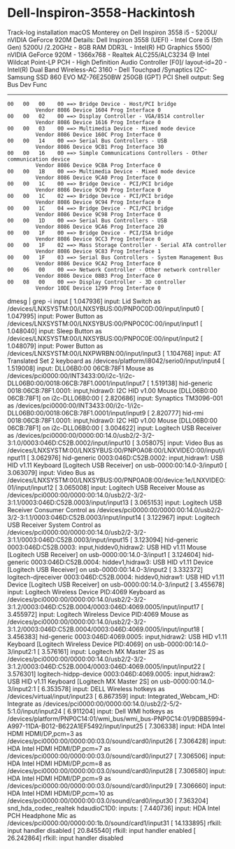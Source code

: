 # Dell-Inspiron-3558-Hackintosh
Track-log installation macOS Monterey on Dell Inspiron 3558 i5 - 5200U/ nVIDIA GeForce 920M
Details:
Dell Inspiron 3558 (UEFI) - Intel Core i5 (5th Gen) 5200U /2.20GHz - 8GB RAM DDR3L - Intel(R) HD Graphics 5500/ nVIDIA GeForce 920M - 1366x768 - Realtek ALC255/ALC3234 @ Intel Wildcat Point-LP PCH - High Definition Audio Controller [F0]/ layout-id=20 - Intel(R) Dual Band Wireless-AC 3160 - Dell Touchpad /Synaptics I2C- Samsung SSD 860 EVO MZ-76E250BW 250GB (GPT)
PCI Shell output:
   Seg  Bus  Dev  Func
   ---  ---  ---  ----
    00   00   00    00 ==> Bridge Device - Host/PCI bridge
             Vendor 8086 Device 1604 Prog Interface 0
    00   00   02    00 ==> Display Controller - VGA/8514 controller
             Vendor 8086 Device 1616 Prog Interface 0
    00   00   03    00 ==> Multimedia Device - Mixed mode device
             Vendor 8086 Device 160C Prog Interface 0
    00   00   14    00 ==> Serial Bus Controllers - USB
             Vendor 8086 Device 9CB1 Prog Interface 30
    00   00   16    00 ==> Simple Communications Controllers - Other communication device
             Vendor 8086 Device 9CBA Prog Interface 0
    00   00   1B    00 ==> Multimedia Device - Mixed mode device
             Vendor 8086 Device 9CA0 Prog Interface 0
    00   00   1C    00 ==> Bridge Device - PCI/PCI bridge
             Vendor 8086 Device 9C90 Prog Interface 0
    00   00   1C    02 ==> Bridge Device - PCI/PCI bridge
             Vendor 8086 Device 9C94 Prog Interface 0
    00   00   1C    04 ==> Bridge Device - PCI/PCI bridge
             Vendor 8086 Device 9C98 Prog Interface 0
    00   00   1D    00 ==> Serial Bus Controllers - USB
             Vendor 8086 Device 9CA6 Prog Interface 20
    00   00   1F    00 ==> Bridge Device - PCI/ISA bridge
             Vendor 8086 Device 9CC3 Prog Interface 0
    00   00   1F    02 ==> Mass Storage Controller - Serial ATA controller
             Vendor 8086 Device 9C83 Prog Interface 1
    00   00   1F    03 ==> Serial Bus Controllers - System Management Bus
             Vendor 8086 Device 9CA2 Prog Interface 0
    00   06   00    00 ==> Network Controller - Other network controller
             Vendor 8086 Device 08B3 Prog Interface 0
    00   08   00    00 ==> Display Controller - 3D controller
             Vendor 10DE Device 1299 Prog Interface 0
             
dmesg | grep -i input
[    1.047936] input: Lid Switch as /devices/LNXSYSTM:00/LNXSYBUS:00/PNP0C0D:00/input/input0
[    1.047995] input: Power Button as /devices/LNXSYSTM:00/LNXSYBUS:00/PNP0C0C:00/input/input1
[    1.048040] input: Sleep Button as /devices/LNXSYSTM:00/LNXSYBUS:00/PNP0C0E:00/input/input2
[    1.048079] input: Power Button as /devices/LNXSYSTM:00/LNXPWRBN:00/input/input3
[    1.104768] input: AT Translated Set 2 keyboard as /devices/platform/i8042/serio0/input/input4
[    1.519008] input: DLL06B0:00 06CB:78F1 Mouse as /devices/pci0000:00/INT3433:00/i2c-1/i2c-DLL06B0:00/0018:06CB:78F1.0001/input/input7
[    1.519138] hid-generic 0018:06CB:78F1.0001: input,hidraw0: I2C HID v1.00 Mouse [DLL06B0:00 06CB:78F1] on i2c-DLL06B0:00
[    2.820686] input: Synaptics TM3096-001 as /devices/pci0000:00/INT3433:00/i2c-1/i2c-DLL06B0:00/0018:06CB:78F1.0001/input/input9
[    2.820777] hid-rmi 0018:06CB:78F1.0001: input,hidraw0: I2C HID v1.00 Mouse [DLL06B0:00 06CB:78F1] on i2c-DLL06B0:00
[    3.004622] input: Logitech USB Receiver as /devices/pci0000:00/0000:00:14.0/usb2/2-3/2-3:1.0/0003:046D:C52B.0002/input/input10
[    3.058075] input: Video Bus as /devices/LNXSYSTM:00/LNXSYBUS:00/PNP0A08:00/LNXVIDEO:00/input/input11
[    3.062976] hid-generic 0003:046D:C52B.0002: input,hidraw1: USB HID v1.11 Keyboard [Logitech USB Receiver] on usb-0000:00:14.0-3/input0
[    3.063079] input: Video Bus as /devices/LNXSYSTM:00/LNXSYBUS:00/PNP0A08:00/device:1e/LNXVIDEO:01/input/input12
[    3.065008] input: Logitech USB Receiver Mouse as /devices/pci0000:00/0000:00:14.0/usb2/2-3/2-3:1.1/0003:046D:C52B.0003/input/input13
[    3.065153] input: Logitech USB Receiver Consumer Control as /devices/pci0000:00/0000:00:14.0/usb2/2-3/2-3:1.1/0003:046D:C52B.0003/input/input14
[    3.122967] input: Logitech USB Receiver System Control as /devices/pci0000:00/0000:00:14.0/usb2/2-3/2-3:1.1/0003:046D:C52B.0003/input/input15
[    3.123094] hid-generic 0003:046D:C52B.0003: input,hiddev0,hidraw2: USB HID v1.11 Mouse [Logitech USB Receiver] on usb-0000:00:14.0-3/input1
[    3.124604] hid-generic 0003:046D:C52B.0004: hiddev1,hidraw3: USB HID v1.11 Device [Logitech USB Receiver] on usb-0000:00:14.0-3/input2
[    3.332372] logitech-djreceiver 0003:046D:C52B.0004: hiddev0,hidraw1: USB HID v1.11 Device [Logitech USB Receiver] on usb-0000:00:14.0-3/input2
[    3.455678] input: Logitech Wireless Device PID:4069 Keyboard as /devices/pci0000:00/0000:00:14.0/usb2/2-3/2-3:1.2/0003:046D:C52B.0004/0003:046D:4069.0005/input/input17
[    3.455972] input: Logitech Wireless Device PID:4069 Mouse as /devices/pci0000:00/0000:00:14.0/usb2/2-3/2-3:1.2/0003:046D:C52B.0004/0003:046D:4069.0005/input/input18
[    3.456383] hid-generic 0003:046D:4069.0005: input,hidraw2: USB HID v1.11 Keyboard [Logitech Wireless Device PID:4069] on usb-0000:00:14.0-3/input2:1
[    3.576161] input: Logitech MX Master 2S as /devices/pci0000:00/0000:00:14.0/usb2/2-3/2-3:1.2/0003:046D:C52B.0004/0003:046D:4069.0005/input/input22
[    3.576301] logitech-hidpp-device 0003:046D:4069.0005: input,hidraw2: USB HID v1.11 Keyboard [Logitech MX Master 2S] on usb-0000:00:14.0-3/input2:1
[    6.353578] input: DELL Wireless hotkeys as /devices/virtual/input/input23
[    6.867359] input: Integrated_Webcam_HD: Integrate as /devices/pci0000:00/0000:00:14.0/usb2/2-5/2-5:1.0/input/input24
[    6.911204] input: Dell WMI hotkeys as /devices/platform/PNP0C14:01/wmi_bus/wmi_bus-PNP0C14:01/9DBB5994-A997-11DA-B012-B622A1EF5492/input/input25
[    7.306338] input: HDA Intel HDMI HDMI/DP,pcm=3 as /devices/pci0000:00/0000:00:03.0/sound/card0/input26
[    7.306428] input: HDA Intel HDMI HDMI/DP,pcm=7 as /devices/pci0000:00/0000:00:03.0/sound/card0/input27
[    7.306506] input: HDA Intel HDMI HDMI/DP,pcm=8 as /devices/pci0000:00/0000:00:03.0/sound/card0/input28
[    7.306580] input: HDA Intel HDMI HDMI/DP,pcm=9 as /devices/pci0000:00/0000:00:03.0/sound/card0/input29
[    7.306660] input: HDA Intel HDMI HDMI/DP,pcm=10 as /devices/pci0000:00/0000:00:03.0/sound/card0/input30
[    7.363204] snd_hda_codec_realtek hdaudioC1D0:    inputs:
[    7.440736] input: HDA Intel PCH Headphone Mic as /devices/pci0000:00/0000:00:1b.0/sound/card1/input31
[   14.133895] rfkill: input handler disabled
[   20.845540] rfkill: input handler enabled
[   26.242864] rfkill: input handler disabled

